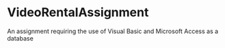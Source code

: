 # VideoRentalAssignment

An assignment requiring the use of Visual Basic and Microsoft Access as a database
